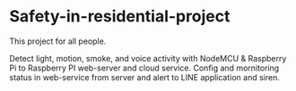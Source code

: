 # Safety-in-residential-project

This project for all people.

Detect light, motion, smoke, and voice activity with NodeMCU & Raspberry Pi to Raspberry PI web-server and cloud service. 
Config and mornitoring status in web-service from server and alert to LINE application and siren.

